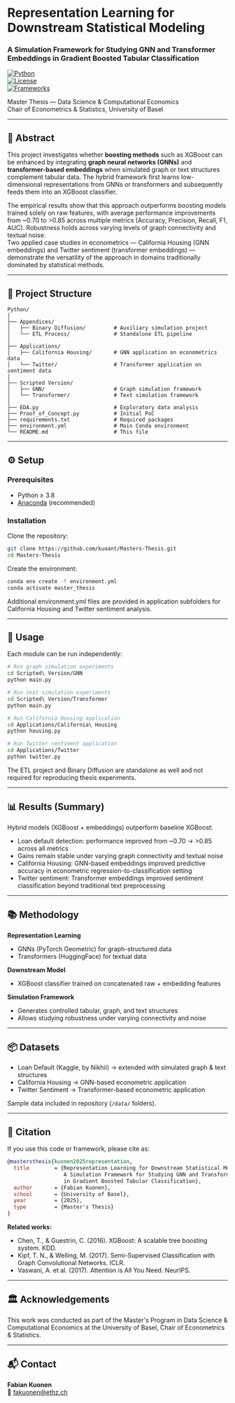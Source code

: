 # Representation Learning for Downstream Statistical Modeling  
### A Simulation Framework for Studying GNN and Transformer Embeddings in Gradient Boosted Tabular Classification  

[![Python](https://img.shields.io/badge/python-3.8+-blue.svg)](https://www.python.org/)  
[![License](https://img.shields.io/badge/license-MIT-green.svg)](LICENSE)  
[![Frameworks](https://img.shields.io/badge/frameworks-PyTorch%20Geometric%2C%20Transformers%2C%20XGBoost-orange)]()

Master Thesis — Data Science & Computational Economics  
Chair of Econometrics & Statistics, University of Basel  

---

## 📖 Abstract
This project investigates whether **boosting methods** such as XGBoost can be enhanced by integrating **graph neural networks (GNNs)** and **transformer-based embeddings** when simulated graph or text structures complement tabular data. The hybrid framework first learns low-dimensional representations from GNNs or transformers and subsequently feeds them into an XGBoost classifier.  

The empirical results show that this approach outperforms boosting models trained solely on raw features, with average performance improvements from ~0.70 to >0.85 across multiple metrics (Accuracy, Precision, Recall, F1, AUC). Robustness holds across varying levels of graph connectivity and textual noise.  
Two applied case studies in econometrics — California Housing (GNN embeddings) and Twitter sentiment (transformer embeddings) — demonstrate the versatility of the approach in domains traditionally dominated by statistical methods.  

---

## 📂 Project Structure
```
Python/
│
├── Appendices/
│   ├── Binary Diffusion/         # Auxiliary simulation project
│   └── ETL Process/              # Standalone ETL pipeline
│
├── Applications/
│   ├── California Housing/       # GNN application on econometrics data
│   └── Twitter/                  # Transformer application on sentiment data
│
├── Scripted Version/
│   ├── GNN/                      # Graph simulation framework
│   └── Transformer/              # Text simulation framework
│
├── EDA.py                        # Exploratory data analysis
├── Proof_of_Concept.py           # Initial PoC
├── requirements.txt              # Required packages
├── environment.yml               # Main Conda environment
└── README.md                     # This file
```

---

## ⚙️ Setup

### Prerequisites
- Python ≥ 3.8  
- [Anaconda](https://www.anaconda.com/) (recommended)  

### Installation
Clone the repository:
```bash
git clone https://github.com/kuoant/Masters-Thesis.git
cd Masters-Thesis
```

Create the environment:
```bash
conda env create -f environment.yml
conda activate master_thesis
```

Additional environment.yml files are provided in application subfolders for California Housing and Twitter sentiment analysis.

---

## 🚀 Usage
Each module can be run independently:

```bash
# Run graph simulation experiments
cd Scripted\ Version/GNN
python main.py

# Run text simulation experiments
cd Scripted\ Version/Transformer
python main.py

# Run California Housing application
cd Applications/California\ Housing
python housing.py

# Run Twitter sentiment application
cd Applications/Twitter
python twitter.py
```

The ETL project and Binary Diffusion are standalone as well and not required for reproducing thesis experiments.

---

## 📊 Results (Summary)
Hybrid models (XGBoost + embeddings) outperform baseline XGBoost:

- Loan default detection: performance improved from ~0.70 → >0.85 across all metrics
- Gains remain stable under varying graph connectivity and textual noise
- California Housing: GNN-based embeddings improved predictive accuracy in econometric regression-to-classification setting
- Twitter sentiment: Transformer embeddings improved sentiment classification beyond traditional text preprocessing

---

## 📚 Methodology
**Representation Learning**
- GNNs (PyTorch Geometric) for graph-structured data
- Transformers (HuggingFace) for textual data

**Downstream Model**
- XGBoost classifier trained on concatenated raw + embedding features

**Simulation Framework**
- Generates controlled tabular, graph, and text structures
- Allows studying robustness under varying connectivity and noise

---

## 📦 Datasets
- Loan Default (Kaggle, by Nikhil) → extended with simulated graph & text structures
- California Housing → GNN-based econometric application  
- Twitter Sentiment → Transformer-based econometric application

Sample data included in repository (`/data/` folders).

---

## 📖 Citation
If you use this code or framework, please cite as:

```bibtex
@mastersthesis{kuonen2025representation,
  title        = {Representation Learning for Downstream Statistical Modeling: 
                  A Simulation Framework for Studying GNN and Transformer Embeddings 
                  in Gradient Boosted Tabular Classification},
  author       = {Fabian Kuonen},
  school       = {University of Basel},
  year         = {2025},
  type         = {Master's Thesis}
}
```

**Related works:**
- Chen, T., & Guestrin, C. (2016). XGBoost: A scalable tree boosting system. KDD.
- Kipf, T. N., & Welling, M. (2017). Semi-Supervised Classification with Graph Convolutional Networks. ICLR.
- Vaswani, A. et al. (2017). Attention is All You Need. NeurIPS.

---

## 🏛️ Acknowledgements
This work was conducted as part of the Master's Program in Data Science & Computational Economics at the University of Basel, Chair of Econometrics & Statistics.

---

## 📬 Contact
**Fabian Kuonen**  
📧 fakuonen@ethz.ch